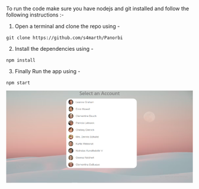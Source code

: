 To run the code make sure you have nodejs and git installed and
follow the following instructions :-

1.  Open a terminal and clone the repo using -
```
git clone https://github.com/s4marth/Panorbi
```
2.  Install the dependencies using - 
```
npm install
```
3.  Finally Run the app using - 
```
npm start
```
![Screenshot (235)](main.png)
